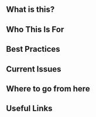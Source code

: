 ## What is this?


## Who This Is For

## Best Practices




## Current Issues


## Where to go from here



## Useful Links
